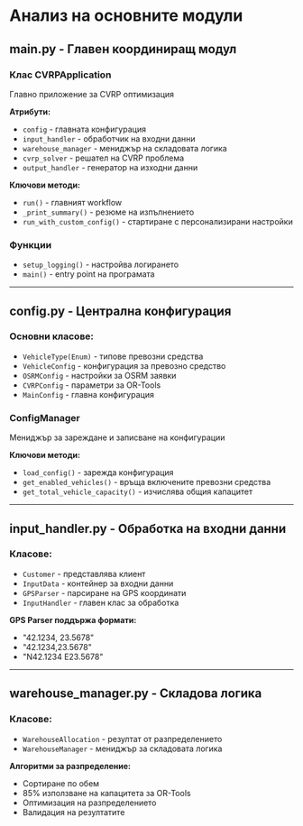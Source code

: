 # Анализ на основните модули

## main.py - Главен координиращ модул

### Клас CVRPApplication
Главно приложение за CVRP оптимизация

**Атрибути:**
- `config` - главната конфигурация 
- `input_handler` - обработчик на входни данни
- `warehouse_manager` - мениджър на складовата логика
- `cvrp_solver` - решател на CVRP проблема
- `output_handler` - генератор на изходни данни

**Ключови методи:**
- `run()` - главният workflow 
- `_print_summary()` - резюме на изпълнението
- `run_with_custom_config()` - стартиране с персонализирани настройки

### Функции
- `setup_logging()` - настройва логирането
- `main()` - entry point на програмата

---

## config.py - Централна конфигурация

### Основни класове:
- `VehicleType(Enum)` - типове превозни средства
- `VehicleConfig` - конфигурация за превозно средство
- `OSRMConfig` - настройки за OSRM заявки
- `CVRPConfig` - параметри за OR-Tools
- `MainConfig` - главна конфигурация

### ConfigManager
Мениджър за зареждане и записване на конфигурации

**Ключови методи:**
- `load_config()` - зарежда конфигурация
- `get_enabled_vehicles()` - връща включените превозни средства
- `get_total_vehicle_capacity()` - изчислява общия капацитет

---

## input_handler.py - Обработка на входни данни

### Класове:
- `Customer` - представлява клиент
- `InputData` - контейнер за входни данни 
- `GPSParser` - парсиране на GPS координати
- `InputHandler` - главен клас за обработка

**GPS Parser поддържа формати:**
- "42.1234, 23.5678"
- "42.1234,23.5678"
- "N42.1234 E23.5678"

---

## warehouse_manager.py - Складова логика

### Класове:
- `WarehouseAllocation` - резултат от разпределението
- `WarehouseManager` - мениджър за складовата логика

**Алгоритми за разпределение:**
- Сортиране по обем
- 85% използване на капацитета за OR-Tools
- Оптимизация на разпределението
- Валидация на резултатите 
